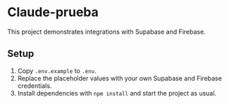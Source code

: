 # Claude-prueba

This project demonstrates integrations with Supabase and Firebase.

## Setup

1. Copy `.env.example` to `.env`.
2. Replace the placeholder values with your own Supabase and Firebase credentials.
3. Install dependencies with `npm install` and start the project as usual.
